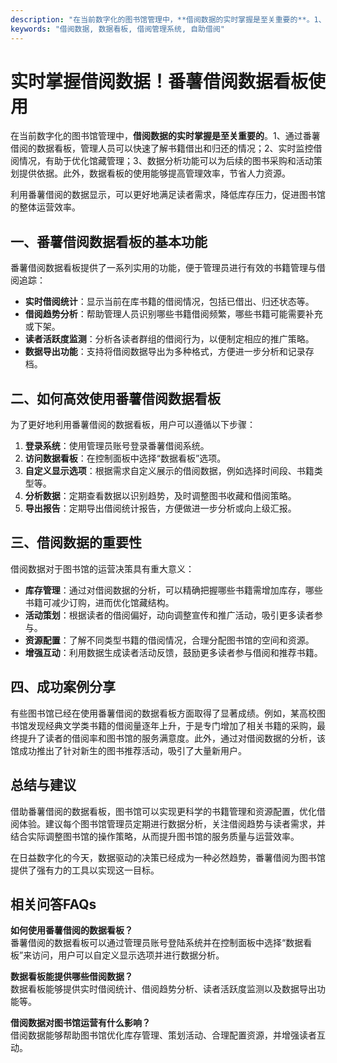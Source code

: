 ```yaml
---
description: "在当前数字化的图书馆管理中，**借阅数据的实时掌握是至关重要的**。1、通过番薯借阅的数据看板，管理人员可以快速了解书籍借出和归还的情况；2、实时监控借阅情况，有助于优化馆藏管理；3、数据分析功能可以为后续的图书采购和活动策划提供依据。此外，数据看板的使用能够提高管理效率，节省人力资源。"
keywords: "借阅数据, 数据看板, 借阅管理系统, 自助借阅"
---
```

# 实时掌握借阅数据！番薯借阅数据看板使用

在当前数字化的图书馆管理中，**借阅数据的实时掌握是至关重要的**。1、通过番薯借阅的数据看板，管理人员可以快速了解书籍借出和归还的情况；2、实时监控借阅情况，有助于优化馆藏管理；3、数据分析功能可以为后续的图书采购和活动策划提供依据。此外，数据看板的使用能够提高管理效率，节省人力资源。

利用番薯借阅的数据显示，可以更好地满足读者需求，降低库存压力，促进图书馆的整体运营效率。

## **一、番薯借阅数据看板的基本功能**

番薯借阅数据看板提供了一系列实用的功能，便于管理员进行有效的书籍管理与借阅追踪：

- **实时借阅统计**：显示当前在库书籍的借阅情况，包括已借出、归还状态等。
- **借阅趋势分析**：帮助管理人员识别哪些书籍借阅频繁，哪些书籍可能需要补充或下架。
- **读者活跃度监测**：分析各读者群组的借阅行为，以便制定相应的推广策略。
- **数据导出功能**：支持将借阅数据导出为多种格式，方便进一步分析和记录存档。

## **二、如何高效使用番薯借阅数据看板**

为了更好地利用番薯借阅的数据看板，用户可以遵循以下步骤：

1. **登录系统**：使用管理员账号登录番薯借阅系统。
2. **访问数据看板**：在控制面板中选择“数据看板”选项。
3. **自定义显示选项**：根据需求自定义展示的借阅数据，例如选择时间段、书籍类型等。
4. **分析数据**：定期查看数据以识别趋势，及时调整图书收藏和借阅策略。
5. **导出报告**：定期导出借阅统计报告，方便做进一步分析或向上级汇报。

## **三、借阅数据的重要性**

借阅数据对于图书馆的运营决策具有重大意义：

- **库存管理**：通过对借阅数据的分析，可以精确把握哪些书籍需增加库存，哪些书籍可减少订购，进而优化馆藏结构。
- **活动策划**：根据读者的借阅偏好，动向调整宣传和推广活动，吸引更多读者参与。
- **资源配置**：了解不同类型书籍的借阅情况，合理分配图书馆的空间和资源。
- **增强互动**：利用数据生成读者活动反馈，鼓励更多读者参与借阅和推荐书籍。

## **四、成功案例分享**

有些图书馆已经在使用番薯借阅的数据看板方面取得了显著成绩。例如，某高校图书馆发现经典文学类书籍的借阅量逐年上升，于是专门增加了相关书籍的采购，最终提升了读者的借阅率和图书馆的服务满意度。此外，通过对借阅数据的分析，该馆成功推出了针对新生的图书推荐活动，吸引了大量新用户。

## **总结与建议**

借助番薯借阅的数据看板，图书馆可以实现更科学的书籍管理和资源配置，优化借阅体验。建议每个图书馆管理员定期进行数据分析，关注借阅趋势与读者需求，并结合实际调整图书馆的操作策略，从而提升图书馆的服务质量与运营效率。

在日益数字化的今天，数据驱动的决策已经成为一种必然趋势，番薯借阅为图书馆提供了强有力的工具以实现这一目标。

## 相关问答FAQs

**如何使用番薯借阅的数据看板？**  
番薯借阅的数据看板可以通过管理员账号登陆系统并在控制面板中选择“数据看板”来访问，用户可以自定义显示选项并进行数据分析。

**数据看板能提供哪些借阅数据？**  
数据看板能够提供实时借阅统计、借阅趋势分析、读者活跃度监测以及数据导出功能等。

**借阅数据对图书馆运营有什么影响？**  
借阅数据能够帮助图书馆优化库存管理、策划活动、合理配置资源，并增强读者互动。
